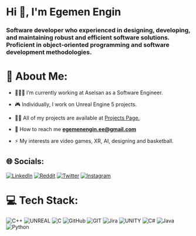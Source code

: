 <h1 align="left">Hi 👋, I'm Egemen Engin</h1>
<h3 align="left">Software developer who experienced in designing, developing, and maintaining robust and efficient software solutions. Proficient in object-oriented programming and software development methodologies.</h3>

# 💫 About Me:
- 🧑🏼‍💼 I’m currently working at Aselsan as a Software Engineer.
 
- 🎮 Individually, I work on Unreal Engine 5 projects.

- 👨‍💻 All of my projects are available at [Projects Page.](https://egemenengin.github.io/Projects/)

- 📧 How to reach me **egemenengin.ee@gmail.com**

- ⚡ My interests are video games, XR, AI, designing and basketball.


## 🌐 Socials:
 [![LinkedIn](https://img.shields.io/badge/LinkedIn-%230077B5.svg?logo=linkedin&logoColor=white)](https://linkedin.com/in/egemen-engin) [![Reddit](https://img.shields.io/badge/Reddit-%23FF4500.svg?logo=Reddit&logoColor=white)](https://reddit.com/user/sovereignee) [![Twitter](https://img.shields.io/badge/Twitter-%231DA1F2.svg?logo=Twitter&logoColor=white)](https://twitter.com/egemen_engin) [![Instagram](https://img.shields.io/badge/Instagram-%23E4405F.svg?logo=Instagram&logoColor=white)](https://instagram.com/egemen.enginn)

# 💻 Tech Stack:
![C++](https://img.shields.io/badge/c++-%2300599C.svg?style=plastic&logo=c%2B%2B&logoColor=white) 
![UNREAL](https://img.shields.io/badge/unreal-%2320232a.svg?style=plastic&logo=unreal-engine&logoColor=white)
![C](https://img.shields.io/badge/c-%2300599C.svg?style=plastic&logo=c&logoColor=white) 
![GitHub](https://img.shields.io/badge/GitHub-%23121011.svg?style=plastic&logo=github&logoColor=white) 
![GIT](https://img.shields.io/badge/Git-fc6d26?style=plastic&logo=git&logoColor=white) 
![Jira](https://img.shields.io/badge/jira-%230A0FFF.svg?style=plastic&logo=jira&logoColor=white)
![UNITY](https://img.shields.io/badge/Unity-%2320232a.svg?style=plastic&logo=unity&logoColor=white) 
![C#](https://img.shields.io/badge/c%23-%23239120.svg?style=plastic&logo=c-sharp&logoColor=white) 
![Java](https://img.shields.io/badge/java-%23ED8B00.svg?style=plastic&logo=java&logoColor=white) 
![Python](https://img.shields.io/badge/python-3670A0?style=plastic&logo=python&logoColor=ffdd54) 

